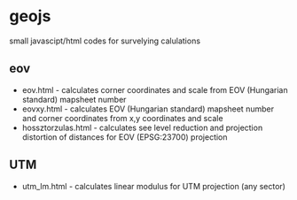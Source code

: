 # geojs
small javascipt/html codes for survelying calulations

## eov
  - eov.html - calculates corner coordinates and scale from EOV (Hungarian standard) mapsheet number
  - eovxy.html - calculates EOV (Hungarian standard) mapsheet number and corner coordinates from x,y coordinates and scale
  - hossztorzulas.html - calculates see level reduction and projection distortion of distances for EOV (EPSG:23700) projection

## UTM
  - utm_lm.html - calculates linear modulus for UTM projection (any sector)
